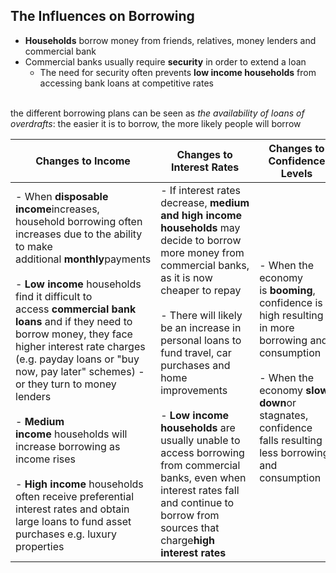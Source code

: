 ## The Influences on Borrowing
- **Households** borrow money from friends, relatives, money lenders and commercial bank
- Commercial banks usually require **security** in order to extend a loan
    - The need for security often prevents **low income households** from accessing bank loans at competitive rates    
          

the different borrowing plans can be seen as
*the availability of loans of overdrafts*: the easier it is to borrow, the more likely people will borrow

| **Changes to Income**                                                                                                                                                                                                                                                                                                                                                                                                                                                                                                                                                                                                                    | **Changes to Interest Rates**                                                                                                                                                                                                                                                                                                                                                                                                                                                          | **Changes to Confidence Levels**                                                                                                                                                                                         |
| ---------------------------------------------------------------------------------------------------------------------------------------------------------------------------------------------------------------------------------------------------------------------------------------------------------------------------------------------------------------------------------------------------------------------------------------------------------------------------------------------------------------------------------------------------------------------------------------------------------------------------------------- | -------------------------------------------------------------------------------------------------------------------------------------------------------------------------------------------------------------------------------------------------------------------------------------------------------------------------------------------------------------------------------------------------------------------------------------------------------------------------------------- | ------------------------------------------------------------------------------------------------------------------------------------------------------------------------------------------------------------------------ |
| - When **disposable income**increases, household borrowing often increases due to the ability to make additional **monthly**payments<br>    <br>- **Low income** households find it difficult to access **commercial bank loans** and if they need to borrow money, they face higher interest rate charges (e.g. payday loans or "buy now, pay later" schemes) - or they turn to money lenders<br>    <br>- **Medium income** households will increase borrowing as income rises<br>    <br>- **High income** households often receive preferential interest rates and obtain large loans to fund asset purchases e.g. luxury properties | - If interest rates decrease, **medium and high income households** may decide to borrow more money from commercial banks, as it is now cheaper to repay<br>    <br>- There will likely be an increase in personal loans to fund travel, car purchases and home improvements<br>    <br>- **Low income households** are usually unable to access borrowing from commercial banks, even when interest rates fall and continue to borrow from sources that charge**high interest rates** | - When the economy is **booming**, confidence is high resulting in more borrowing and consumption<br>    <br>- When the economy **slows down**or stagnates, confidence falls resulting in less borrowing and consumption |



